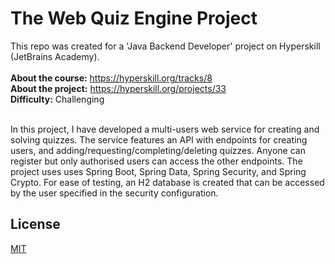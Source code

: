 <h1>The Web Quiz Engine Project</h1>
This repo was created for a 'Java Backend Developer' project on Hyperskill (JetBrains Academy).<br/><br/>
<b>About the course:</b> <a href="https://hyperskill.org/tracks/12">https://hyperskill.org/tracks/8</a><br/>
<b>About the project:</b> <a href="https://hyperskill.org/projects/91">https://hyperskill.org/projects/33</a><br/>
<b>Difficulty:</b> Challenging<br/><br/>

In this project, I have developed a multi-users web service for creating and solving quizzes. The service features an API with endpoints for creating users, and adding/requesting/completing/deleting quizzes. Anyone can register but only authorised users can access the other endpoints. The project uses uses Spring Boot, Spring Data, Spring Security, and Spring Crypto. For ease of testing, an H2 database is created that can be accessed by the user specified in the security configuration.


## License

[MIT](https://choosealicense.com/licenses/mit/)
